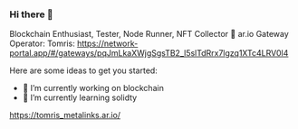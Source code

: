 ### Hi there 👋

Blockchain Enthusiast, Tester, Node Runner, NFT Collector 
🐘 ar.io Gateway Operator: Tomris: https://network-portal.app/#/gateways/pqJmLkaXWjgSgsTB2_l5slTdRrx7lgzq1XTc4LRV0l4

Here are some ideas to get you started:

- 🔭 I’m currently working on blockchain
- 🌱 I’m currently learning solidty

https://tomris_metalinks.ar.io/
